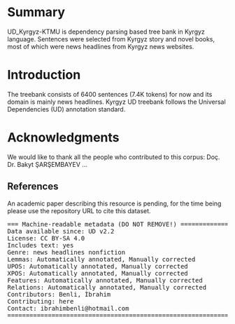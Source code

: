 # Summary

UD_Kyrgyz-KTMU is dependency parsing based tree bank in Kyrgyz language. Sentences were selected from Kyrgyz story and novel books, most of which were news headlines from Kyrgyz news websites.

# Introduction
The treebank consists of 6400 sentences (7.4K tokens) for now and its domain is mainly news headlines. Kyrgyz UD treebank follows the Universal Dependencies (UD) annotation standard. 

# Acknowledgments
We would like to thank all the people who contributed to this corpus: Doç. Dr. Bakyt ŞARŞEMBAYEV
...

## References

An academic paper describing this resource is pending, for the time being please use the repository URL to cite this dataset.
<pre>
=== Machine-readable metadata (DO NOT REMOVE!) ================================
Data available since: UD v2.2
License: CC BY-SA 4.0
Includes text: yes
Genre: news headlines nonfiction
Lemmas: Automatically annotated, Manually corrected
UPOS: Automatically annotated, Manually corrected
XPOS: Automatically annotated, Manually corrected
Features: Automatically annotated, Manually corrected
Relations: Automatically annotated, Manually corrected
Contributors: Benli, İbrahim
Contributing: here
Contact: ibrahimbenli@hotmail.com
===============================================================================
</pre>
